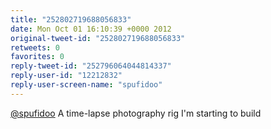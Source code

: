 ```yaml
---
title: "252802719688056833"
date: Mon Oct 01 16:10:39 +0000 2012
original-tweet-id: "252802719688056833"
retweets: 0
favorites: 0
reply-tweet-id: "252796064044814337"
reply-user-id: "12212832"
reply-user-screen-name: "spufidoo"
---
```

<a href="https://twitter.com/spufidoo">@spufidoo</a> A time-lapse photography rig I'm starting to build
